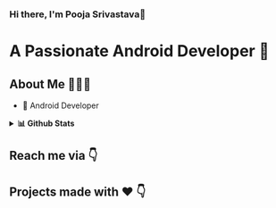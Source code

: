 ### Hi there, I'm Pooja Srivastava👋


# A Passionate Android Developer 🚀 

## About Me 🤷🏻‍♂️

* 📱 Android Developer 

<details>
  <summary><b>📊 Github Stats</b></summary>
  <p align="center"> <img src="https://github-readme-stats.vercel.app/api?username=pooja-srivs&count_private=true&show_icons=true&include_all_commits=true" alt="Pooja Srivastava | Stats" />
</details>

## Reach me via 👇


## Projects made with ❤️ 👇
